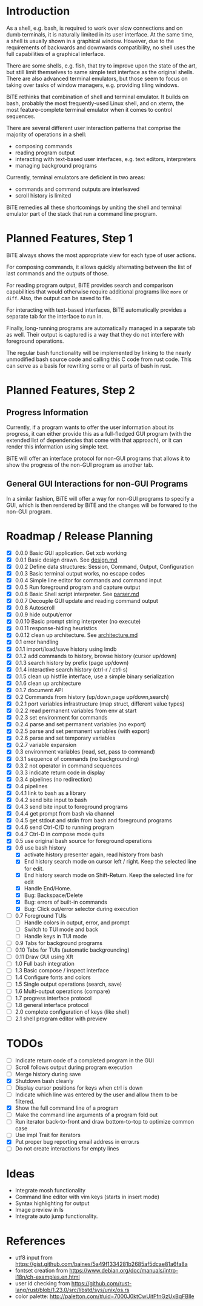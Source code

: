 # Introduction

As a shell, e.g. bash, is required to work over slow connections and on dumb
terminals, it is naturally limited in its user interface. At the same time, a
shell is usually shown in a graphical window. However, due to the requirements
of backwards and downwards compatibility, no shell uses the full
capabilities of a graphical interface.

There are some shells, e.g. fish, that try to improve upon the state of the
art, but still limit themselves to same simple text interface as the original
shells. There are also advanced terminal emulators, but those seem to focus on
taking over tasks of window managers, e.g. providing tiling windows.

BiTE rethinks that combination of shell and terminal emulator. It builds on
bash, probably the most frequently-used Linux shell, and on xterm, the most
feature-complete terminal emulator when it comes to control sequences.

There are several different user interaction patterns that comprise the majority
of operations in a shell:

* composing commands
* reading program output
* interacting with text-based user interfaces, e.g. text editors, interpreters
* managing background programs

Currently, terminal emulators are deficient in two areas:

* commands and command outputs are interleaved
* scroll history is limited

BiTE remedies all these shortcomings by uniting the shell and terminal emulator
part of the stack that run a command line program.

# Planned Features, Step 1

BiTE always shows the most appropriate view for each type of user actions.

For composing commands, it allows quickly alternating between the list of last
commands and the outputs of those.

For reading program output, BiTE provides search and comparison capabilities
that would otherwise require additional programs like `more` or `diff`. Also,
the output can be saved to file.

For interacting with text-based interfaces, BiTE automatically provides a
separate tab for the interface to run in.

Finally, long-running programs are automatically managed in a separate tab as
well. Their output is captured is a way that they do not interfere with
foreground operations.

The regular bash functionality will be implemented by linking to the nearly
unmodified bash source code and calling this C code from rust code. This can
serve as a basis for rewriting some or all parts of bash in rust.

# Planned Features, Step 2

## Progress Information
Currently, if a program wants to offer the user information about its progress,
it can either provide this as a full-fledged GUI program (with the extended
list of dependencies that come with that approach), or it can render this
information using simple text.

BiTE will offer an interface protocol for non-GUI programs that allows it to
show the progress of the non-GUI program as another tab.

## General GUI Interactions for non-GUI Programs
In a similar fashion, BiTE will offer a way for non-GUI programs to specify a
GUI, which is then rendered by BiTE and the changes will be forwared to the
non-GUI program.

# Roadmap / Release Planning

* [X] 0.0.0 Basic GUI application. Get xcb working
* [X] 0.0.1 Basic design drawn. See [design.md](doc/design.md)
* [X] 0.0.2 Define data structures: Session, Command, Output, Configuration
* [X] 0.0.3 Basic terminal output works, no escape codes
* [X] 0.0.4 Simple line editor for commands and command input
* [X] 0.0.5 Run foreground program and capture output
* [X] 0.0.6 Basic Shell script interpreter. See [parser.md](doc/parser.md)
* [X] 0.0.7 Decouple GUI update and reading command output
* [X] 0.0.8 Autoscroll
* [X] 0.0.9 hide output/error
* [X] 0.0.10 Basic prompt string interpreter (no execute)
* [X] 0.0.11 response-hiding heuristics
* [X] 0.0.12 clean up architecture. See [architecture.md](doc/architecture.md)
* [X] 0.1 error handling
* [X] 0.1.1 import/load/save history using lmdb
* [X] 0.1.2 add commands to history, browse history (cursor up/down)
* [X] 0.1.3 search history by prefix (page up/down)
* [X] 0.1.4 interactive search history (ctrl-r / ctrl-s)
* [X] 0.1.5 clean up histfile interface, use a simple binary serialization
* [X] 0.1.6 clean up architecture
* [X] 0.1.7 document API
* [X] 0.2 Commands from history (up/down,page up/down,search)
* [X] 0.2.1 port variables infrastructure (map struct, different value types)
* [X] 0.2.2 read permanent variables from env at start
* [X] 0.2.3 set environment for commands
* [X] 0.2.4 parse and set permanent variables (no export)
* [X] 0.2.5 parse and set permanent variables (with export)
* [X] 0.2.6 parse and set temporary variables
* [X] 0.2.7 variable expansion
* [X] 0.3 environment variables (read, set, pass to command)
* [X] 0.3.1 sequence of commands (no backgrounding)
* [X] 0.3.2 not operator in command sequences
* [X] 0.3.3 indicate return code in display
* [X] 0.3.4 pipelines (no redirection)
* [X] 0.4 pipelines
* [X] 0.4.1 link to bash as a library
* [X] 0.4.2 send bite input to bash
* [X] 0.4.3 send bite input to foreground programs
* [X] 0.4.4 get prompt from bash via channel
* [X] 0.4.5 get stdout and stdin from bash and foreground programs
* [X] 0.4.6 send Ctrl-C/D to running program
* [X] 0.4.7 Ctrl-D in compose mode quits
* [X] 0.5 use original bash source for foreground operations
* [X] 0.6 use bash history
    * [X] activate history presenter again, read history from bash
    * [X] End history search mode on cursor left / right. Keep the selected line for edit.
    * [X] End history search mode on Shift-Return. Keep the selected line for edit
    * [X] Handle End/Home.
    * [X] Bug: Backspace/Delete
    * [X] Bug: errors of built-in commands
    * [X] Bug: Click out/error selector during execution
* [ ] 0.7 Foreground TUIs
    * [ ] Handle colors in output, error, and prompt
    * [ ] Switch to TUI mode and back
    * [ ] Handle keys in TUI mode
* [ ] 0.9 Tabs for background programs
* [ ] 0.10 Tabs for TUIs (automatic backgrounding)
* [ ] 0.11 Draw GUI using Xft
* [ ] 1.0 Full bash integration
* [ ] 1.3 Basic compose / inspect interface
* [ ] 1.4 Configure fonts and colors
* [ ] 1.5 Single output operations (search, save)
* [ ] 1.6 Multi-output operations (compare)
* [ ] 1.7 progress interface protocol
* [ ] 1.8 general interface protocol
* [ ] 2.0 complete configuration of keys (like shell)
* [ ] 2.1 shell program editor with preview

# TODOs
* [ ] Indicate return code of a completed program in the GUI
* [ ] Scroll follows output during program execution
* [ ] Merge history during save
* [X] Shutdown bash cleanly
* [ ] Display cursor positions for keys when ctrl is down
* [ ] Indicate which line was entered by the user and allow them to be filtered.
* [X] Show the full command line of a program
* [ ] Make the command line arguments of a program fold out
* [ ] Run iterator back-to-front and draw bottom-to-top to optimize common case
* [ ] Use impl Trait for iterators
* [X] Put proper bug reporting email address in error.rs
* [ ] Do not create interactions for empty lines

# Ideas
* Integrate mosh functionality
* Command line editor with vim keys (starts in insert mode)
* Syntax highlighting for output
* Image preview in ls
* Integrate auto jump functionality.

# References
* utf8 input from https://gist.github.com/baines/5a49f1334281b2685af5dcae81a6fa8a
* fontset creation from https://www.debian.org/doc/manuals/intro-i18n/ch-examples.en.html
* user id checking from https://github.com/rust-lang/rust/blob/1.23.0/src/libstd/sys/unix/os.rs
* color palette: http://paletton.com/#uid=7000J0ktCwUitFfnGzUxBqFBlle
